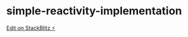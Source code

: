 # simple-reactivity-implementation

[Edit on StackBlitz ⚡️](https://stackblitz.com/edit/vitejs-vite-6ecgcb)